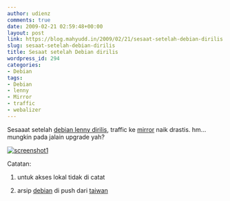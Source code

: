 ```yaml
---
author: udienz
comments: true
date: 2009-02-21 02:59:48+00:00
layout: post
link: https://blog.mahyudd.in/2009/02/21/sesaat-setelah-debian-dirilis.html
slug: sesaat-setelah-debian-dirilis
title: Sesaat setelah Debian dirilis
wordpress_id: 294
categories:
- Debian
tags:
- Debian
- lenny
- Mirror
- traffic
- webalizer
---
```


Sesaaat setelah [debian lenny dirilis](http://blog.udienz.net/2009/02/lenny-di-rilis.html), traffic ke [mirror](http://mirror.unej.ac.id) naik drastis. hm... mungkin pada jalain upgrade yah?

[![screenshot1](http://udienz.files.wordpress.com/2009/02/screenshot1.png)](http://udienz.files.wordpress.com/2009/02/screenshot1.png)

Catatan:



	
  1. untuk akses lokal tidak di catat

	
  2. arsip [debian](http://www.debian.org) di push dari [taiwan](http://ftp.tw.debian.org)


